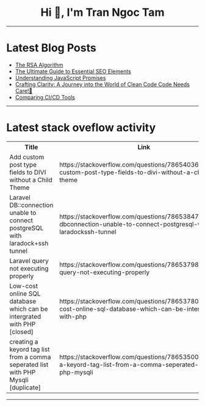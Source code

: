 <h1 align="center">Hi 👋, I'm Tran Ngoc Tam</h1>

---

# Latest Blog Posts 
<!-- BLOG-POST-LIST:START -->
- [The RSA Algorithm](https://dev.to/achilles_68b2e35472911b34/the-rsa-algorithm-23ed)
- [The Ultimate Guide to Essential SEO Elements](https://dev.to/gohil1401/the-ultimate-guide-to-essential-seo-elements-4gcn)
- [Understanding JavaScript Promises](https://dev.to/just_ritik/understanding-javascript-promises-2eib)
- [Crafting Clarity: A Journey into the World of Clean Code Code Needs Care!🤯](https://dev.to/rowan_ibrahim/crafting-clarity-a-journey-into-the-world-of-clean-codecode-needs-care-32mi)
- [Comparing CI/CD Tools](https://dev.to/shipyard/comparing-cicd-tools-32kb)
<!-- BLOG-POST-LIST:END -->

---

# Latest stack oveflow activity
<table>
  <tr><th>Title</th><th>Link</th></tr>
  <!-- STACKOVERFLOW:START --><tr><td>Add custom post type fields to DIVI without a Child Theme</td><td>https://stackoverflow.com/questions/78654036/add-custom-post-type-fields-to-divi-without-a-child-theme</td></tr><tr><td>Laravel DB::connection unable to connect postgreSQL with laradock+ssh tunnel</td><td>https://stackoverflow.com/questions/78653847/laravel-dbconnection-unable-to-connect-postgresql-with-laradockssh-tunnel</td></tr><tr><td>Laravel query not executing properly</td><td>https://stackoverflow.com/questions/78653798/laravel-query-not-executing-properly</td></tr><tr><td>Low-cost online SQL database which can be intergrated with PHP [closed]</td><td>https://stackoverflow.com/questions/78653780/low-cost-online-sql-database-which-can-be-intergrated-with-php</td></tr><tr><td>creating a keyord tag list from a comma seperated list with PHP Mysqli [duplicate]</td><td>https://stackoverflow.com/questions/78653500/creating-a-keyord-tag-list-from-a-comma-seperated-list-with-php-mysqli</td></tr><!-- STACKOVERFLOW:END -->
</table>

---


